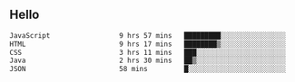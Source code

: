 ## Hello
<!--START_SECTION:waka-->

```txt
JavaScript                 9 hrs 57 mins   █████████░░░░░░░░░░░░░░░░   35.72 %
HTML                       9 hrs 17 mins   ████████▒░░░░░░░░░░░░░░░░   33.33 %
CSS                        3 hrs 11 mins   ███░░░░░░░░░░░░░░░░░░░░░░   11.45 %
Java                       2 hrs 30 mins   ██▒░░░░░░░░░░░░░░░░░░░░░░   08.98 %
JSON                       58 mins         █░░░░░░░░░░░░░░░░░░░░░░░░   03.48 %
```

<!--END_SECTION:waka-->
